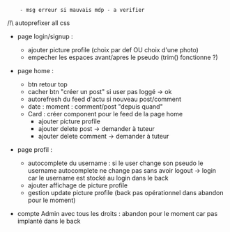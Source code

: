 <!-- - Stocker le token en local storage : méthode utilisée ici fonctionne normalement -->
<!-- - useContext : islogged pas opérationnel -> fait par authStorage.js -->
<!-- - temps de chargement login trop long: -->
<!-- - ajouter un spin pour symboliser le chargement -> ok -->
		- msg erreur si mauvais mdp - a verifier

/!\ autoprefixer all css

- page login/signup : 
	- ajouter picture profile (choix par def OU choix d'une photo)
	- empecher les espaces avant/apres le pseudo (trim() fonctionne ?)

- page home : 
	- btn retour top
	- cacher btn "créer un post" si user pas loggé	-> ok
	- autorefresh du feed d'actu si nouveau post/comment
	- date : moment : comment/post "depuis quand"
	- Card : créer component pour le feed de la page home
		- ajouter picture profile
		- ajouter delete post -> demander à tuteur
		- ajouter delete comment -> demander à tuteur

	<!-- - responsiv : 
		- feed margin -->

- page profil : 
	- autocomplete du username : si le user change son pseudo le username autocomplete ne change pas sans avoir logout -> login car le username est stocké au login dans le back
	- ajouter affichage de picture profile
	- gestion update picture profile (back pas opérationnel dans abandon pour le moment)

- compte Admin avec tous les droits : abandon pour le moment car pas implanté dans le back

<!-- - navBar : 
	-responsiv menu déroulant -->




<!-- front : 
LOGIN : 
-> axios : stocker le token en localstorage (look tuto)
-> configurer axios pour récuperer le token barearer 
-> useContext : isLogged ?

hide btn hom create post
securiser pages home / create post = > si pas log go page login

temps de login long ?

style home ? le feed d'actu => auto refresh ? -->

<!-- Navbar : changer les btn si user is logged -->
<!-- Home : recupérer tous les posts : refresh provider ? -->
<!-- Posts : creer un post -->
 <!-- comments : creer un comment -->
 <!-- get one post ?   -->
 <!-- injecter le post dans l'entete comment
 delete post -> logo delete
 delete comment -> logo delete

slice date et heure pour affichage dans le feed

img post ? img user ?  
update post -->

<!-- profile : edit profile update = username + password -->

<!-- logout : permettre la deco du user -->

<!-- style : home + post + comments

back : 
valider token dans le creat post -->